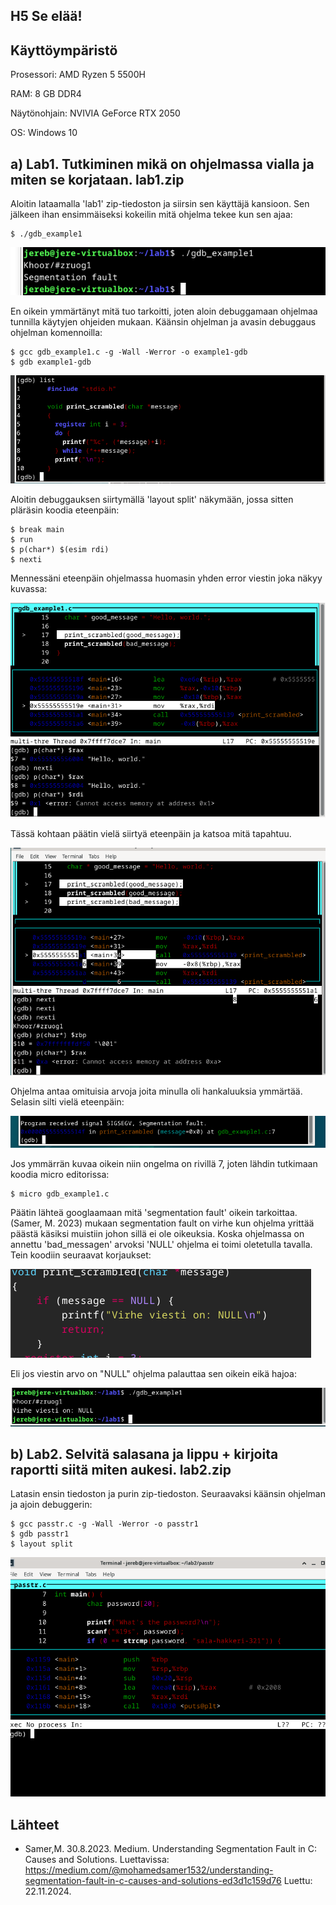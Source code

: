 ## H5 Se elää!

## Käyttöympäristö

Prosessori: AMD Ryzen 5 5500H

RAM: 8 GB DDR4

Näytönohjain: NVIVIA GeForce RTX 2050

OS: Windows 10

## a) Lab1. Tutkiminen mikä on ohjelmassa vialla ja miten se korjataan. lab1.zip 

Aloitin lataamalla 'lab1' zip-tiedoston ja siirsin sen käyttäjä kansioon. Sen jälkeen ihan ensimmäiseksi kokeilin mitä ohjelma tekee kun sen ajaa: 

    $ ./gdb_example1

![ajotesti](Kuvat/ajotesti.png)

En oikein ymmärtänyt mitä tuo tarkoitti, joten aloin debuggamaan ohjelmaa tunnilla käytyjen ohjeiden mukaan. Käänsin ohjelman ja avasin debuggaus ohjelman komennoilla:

    $ gcc gdb_example1.c -g -Wall -Werror -o example1-gdb
    $ gdb example1-gdb 
    
![list](Kuvat/examplelist.png)

Aloitin debuggauksen siirtymällä 'layout split' näkymään, jossa sitten pläräsin koodia eteenpäin: 

    $ break main
    $ run
    $ p(char*) $(esim rdi)
    $ nexti

Mennessäni eteenpäin ohjelmassa huomasin yhden error viestin joka näkyy kuvassa: 

![error](Kuvat/outoerror.png)

Tässä kohtaan päätin vielä siirtyä eteenpäin ja katsoa mitä tapahtuu.

![error2](Kuvat/goodmessage.png) 

Ohjelma antaa omituisia arvoja joita minulla oli hankaluuksia ymmärtää. Selasin silti vielä eteenpäin: 

![ohjelman lopetus](Kuvat/ohjelmanlopetus.png)

Jos ymmärrän kuvaa oikein niin ongelma on rivillä 7, joten lähdin tutkimaan koodia micro editorissa: 

    $ micro gdb_example1.c

Päätin lähteä googlaamaan mitä 'segmentation fault' oikein tarkoittaa. (Samer, M. 2023) mukaan segmentation fault on virhe kun ohjelma yrittää päästä käsiksi muistiin johon sillä ei ole oikeuksia. Koska ohjelmassa on annettu 'bad_messagen' arvoksi 'NULL' ohjelma ei toimi oletetulla tavalla. Tein koodiin seuraavat korjaukset: 

![virheviesti](Kuvat/virheviesti.png)

Eli jos viestin arvo on "NULL" ohjelma palauttaa sen oikein eikä hajoa: 

![lab1fixed](Kuvat/fixedcode.png)

## b) Lab2. Selvitä salasana ja lippu + kirjoita raportti siitä miten aukesi. lab2.zip 

Latasin ensin tiedoston ja purin zip-tiedoston. Seuraavaksi käänsin ohjelman ja ajoin debuggerin: 

    $ gcc passtr.c -g -Wall -Werror -o passtr1
    $ gdb passtr1
    $ layout split

![layoutsplit2](Kuvat/lsplit.png)

## Lähteet

- Samer,M. 30.8.2023. Medium. Understanding Segmentation Fault in C: Causes and Solutions. Luettavissa: https://medium.com/@mohamedsamer1532/understanding-segmentation-fault-in-c-causes-and-solutions-ed3d1c159d76 Luettu: 22.11.2024. 
